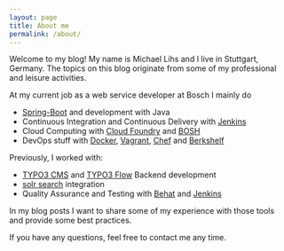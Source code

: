 ```yaml
---
layout: page
title: About me
permalink: /about/
---
```


Welcome to my blog! My name is Michael Lihs and I live in Stuttgart, Germany. The topics on this blog originate from some of my professional and leisure activities.

At my current job as a web service developer at Bosch I mainly do

* [Spring-Boot] and development with Java
* Continuous Integration and Continuous Delivery with [Jenkins]
* Cloud Computing with [Cloud Foundry] and [BOSH]
* DevOps stuff with [Docker], [Vagrant], [Chef] and [Berkshelf]

Previously, I worked with:

* [TYPO3 CMS] and [TYPO3 Flow] Backend development
* [solr search] integration
* Quality Assurance and Testing with [Behat] and [Jenkins]

In my blog posts I want to share some of my experience with those tools and provide some best practices.

If you have any questions, feel free to contact me any time.

[TYPO3 CMS]:			http://www.typo3.org
[TYPO3 Flow]:			http://flow.typo3.org
[solr search]:			http://lucene.apache.org/solr/
[Behat]:				http://behat.org
[Jenkins]:				https://jenkins-ci.org/
[Vagrant]:				http://vagrantup.com
[Chef]:					http://chef.io
[Berkshelf]:			http://berkshelf.com
[Spring-Boot]:			https://projects.spring.io/spring-boot/
[Cloud Foundry]:		https://www.cloudfoundry.org/
[BOSH]:					https://bosh.io/
[Docker]:				https://www.docker.com/
